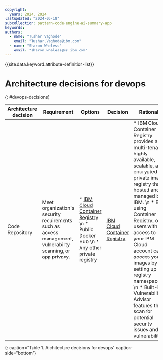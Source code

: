 ```yaml
---
copyright:
  years: 2024, 2024
lastupdated: "2024-06-18"
subcollection: pattern-code-engine-ai-summary-app
keywords:
authors:
  - name: "Tushar Vaghode"
    email: "Tushar.Vaghode@ibm.com"
  - name: "Sharon Wheless"
    email: "sharon.wheless@us.ibm.com"
---
```


{{site.data.keyword.attribute-definition-list}}

# Architecture decisions for devops
{: #devops-decisions}

| Architecture decision | Requirement           | Options         | Decision        | Rationale    |
|---------------------------|----------------------------|------------------------|-----------------------|-------------------|
| Code Repository           | Meet organization's security requirements such as access management, vulnerability scanning, or app privacy. | * [IBM Cloud Container Registry](/docs/Registry?topic=Registry-getting-started#getting-started) \n * Public Docker Hub \n * Any other private registry | [IBM Cloud Container Registry](/docs/Registry?topic=Registry-getting-started#getting-started) | * IBM Cloud Container Registry provides a multi-tenant, highly available, scalable, and encrypted private image registry that is hosted and managed by IBM. \n * By using Container Registry, only users with access to your IBM Cloud account can access your images by setting up registry namespace. \n * Built-in Vulnerability Advisor features that scan for potential security issues and vulnerabilities. |
{: caption="Table 1. Architecture decisions for devops" caption-side="bottom"}
